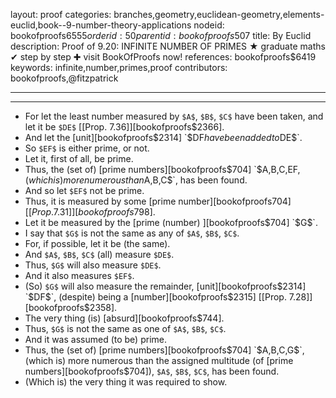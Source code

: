 layout: proof
categories: branches,geometry,euclidean-geometry,elements-euclid,book--9-number-theory-applications
nodeid: bookofproofs$6555
orderid: 50
parentid: bookofproofs$507
title: By Euclid
description:  Proof of 9.20: INFINITE NUMBER OF PRIMES &#9733; graduate maths &#10004; step by step &#10010; visit BookOfProofs now!
references: bookofproofs$6419
keywords: infinite,number,primes,proof
contributors: bookofproofs,@fitzpatrick

---


---



* For let the least number measured by `$A$`, `$B$`, `$C$` have been taken, and let it be `$DE$` [[Prop. 7.36]][bookofproofs$2366].
* And let the [unit][bookofproofs$2314] `$DF$` have been added to `$DE$`.
* So `$EF$` is either prime, or not.
* Let it, first of all, be prime.
* Thus, the (set of) [prime numbers][bookofproofs$704] `$A$`, `$B$`, `$C$`, `$EF$`, (which is) more numerous than `$A$`, `$B$`, `$C$`, has been found.
* And so let `$EF$` not be prime.
* Thus, it is measured by some [prime number][bookofproofs$704] [[Prop. 7.31]][bookofproofs$798].
* Let it be measured by the [prime (number) ][bookofproofs$704] `$G$`.
* I say that `$G$` is not the same as any of `$A$`, `$B$`, `$C$`.
* For, if possible, let it be (the same).
* And `$A$`, `$B$`, `$C$` (all) measure `$DE$`.
* Thus, `$G$` will also measure `$DE$`.
* And it also measures `$EF$`.
* (So) `$G$` will also measure the remainder, [unit][bookofproofs$2314] `$DF$`, (despite) being a [number][bookofproofs$2315] [[Prop. 7.28]][bookofproofs$2358].
* The very thing (is) [absurd][bookofproofs$744].
* Thus, `$G$` is not the same as one of `$A$`, `$B$`, `$C$`.
* And it was assumed (to be) prime.
* Thus, the (set of) [prime numbers][bookofproofs$704] `$A$`, `$B$`, `$C$`, `$G$`, (which is) more numerous than the assigned multitude (of [prime numbers][bookofproofs$704]), `$A$`, `$B$`, `$C$`, has been found.
* (Which is) the very thing it was required to show.

